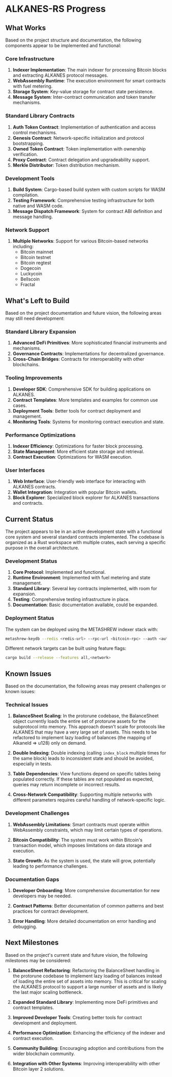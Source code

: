# ALKANES-RS Progress

## What Works

Based on the project structure and documentation, the following components appear to be implemented and functional:

### Core Infrastructure

1. **Indexer Implementation**: The main indexer for processing Bitcoin blocks and extracting ALKANES protocol messages.
2. **WebAssembly Runtime**: The execution environment for smart contracts with fuel metering.
3. **Storage System**: Key-value storage for contract state persistence.
4. **Message System**: Inter-contract communication and token transfer mechanisms.

### Standard Library Contracts

1. **Auth Token Contract**: Implementation of authentication and access control mechanisms.
2. **Genesis Contract**: Network-specific initialization and protocol bootstrapping.
3. **Owned Token Contract**: Token implementation with ownership verification.
4. **Proxy Contract**: Contract delegation and upgradeability support.
5. **Merkle Distributor**: Token distribution mechanism.

### Development Tools

1. **Build System**: Cargo-based build system with custom scripts for WASM compilation.
2. **Testing Framework**: Comprehensive testing infrastructure for both native and WASM code.
3. **Message Dispatch Framework**: System for contract ABI definition and message handling.

### Network Support

1. **Multiple Networks**: Support for various Bitcoin-based networks including:
   - Bitcoin mainnet
   - Bitcoin testnet
   - Bitcoin regtest
   - Dogecoin
   - Luckycoin
   - Bellscoin
   - Fractal

## What's Left to Build

Based on the project documentation and future vision, the following areas may still need development:

### Standard Library Expansion

1. **Advanced DeFi Primitives**: More sophisticated financial instruments and mechanisms.
2. **Governance Contracts**: Implementations for decentralized governance.
3. **Cross-Chain Bridges**: Contracts for interoperability with other blockchains.

### Tooling Improvements

1. **Developer SDK**: Comprehensive SDK for building applications on ALKANES.
2. **Contract Templates**: More templates and examples for common use cases.
3. **Deployment Tools**: Better tools for contract deployment and management.
4. **Monitoring Tools**: Systems for monitoring contract execution and state.

### Performance Optimizations

1. **Indexer Efficiency**: Optimizations for faster block processing.
2. **State Management**: More efficient state storage and retrieval.
3. **Contract Execution**: Optimizations for WASM execution.

### User Interfaces

1. **Web Interface**: User-friendly web interface for interacting with ALKANES contracts.
2. **Wallet Integration**: Integration with popular Bitcoin wallets.
3. **Block Explorer**: Specialized block explorer for ALKANES transactions and contracts.

## Current Status

The project appears to be in an active development state with a functional core system and several standard contracts implemented. The codebase is organized as a Rust workspace with multiple crates, each serving a specific purpose in the overall architecture.

### Development Status

1. **Core Protocol**: Implemented and functional.
2. **Runtime Environment**: Implemented with fuel metering and state management.
3. **Standard Library**: Several key contracts implemented, with room for expansion.
4. **Testing**: Comprehensive testing infrastructure in place.
5. **Documentation**: Basic documentation available, could be expanded.

### Deployment Status

The system can be deployed using the METASHREW indexer stack with:

```sh
metashrew-keydb --redis <redis-url> --rpc-url <bitcoin-rpc> --auth <auth> --indexer <path-to-alkanes.wasm>
```

Different network targets can be built using feature flags:

```sh
cargo build --release --features all,<network>
```

## Known Issues

Based on the documentation, the following areas may present challenges or known issues:

### Technical Issues

1. **BalanceSheet Scaling**: In the protorune codebase, the BalanceSheet object currently loads the entire set of protorune assets for the subprotocol into memory. This approach doesn't scale for protocols like ALKANES that may have a very large set of assets. This needs to be refactored to implement lazy loading of balances (the mapping of AlkaneId => u128) only on demand.

2. **Double Indexing**: Double indexing (calling `index_block` multiple times for the same block) leads to inconsistent state and should be avoided, especially in tests.

3. **Table Dependencies**: View functions depend on specific tables being populated correctly. If these tables are not populated as expected, queries may return incomplete or incorrect results.

4. **Cross-Network Compatibility**: Supporting multiple networks with different parameters requires careful handling of network-specific logic.

### Development Challenges

1. **WebAssembly Limitations**: Smart contracts must operate within WebAssembly constraints, which may limit certain types of operations.

2. **Bitcoin Compatibility**: The system must work within Bitcoin's transaction model, which imposes limitations on data storage and execution.

3. **State Growth**: As the system is used, the state will grow, potentially leading to performance challenges.

### Documentation Gaps

1. **Developer Onboarding**: More comprehensive documentation for new developers may be needed.

2. **Contract Patterns**: Better documentation of common patterns and best practices for contract development.

3. **Error Handling**: More detailed documentation on error handling and debugging.

## Next Milestones

Based on the project's current state and future vision, the following milestones may be considered:

1. **BalanceSheet Refactoring**: Refactoring the BalanceSheet handling in the protorune codebase to implement lazy loading of balances instead of loading the entire set of assets into memory. This is critical for scaling the ALKANES protocol to support a large number of assets and is likely the last major scaling bottleneck.

2. **Expanded Standard Library**: Implementing more DeFi primitives and contract templates.

3. **Improved Developer Tools**: Creating better tools for contract development and deployment.

4. **Performance Optimization**: Enhancing the efficiency of the indexer and contract execution.

5. **Community Building**: Encouraging adoption and contributions from the wider blockchain community.

6. **Integration with Other Systems**: Improving interoperability with other Bitcoin layer 2 solutions.
